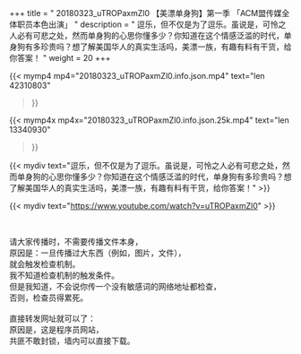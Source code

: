 +++
title = " 20180323_uTROPaxmZl0 【美漂单身狗】第一季 「ACM盟传媒全体职员本色出演」 "
description = " 逗乐，但不仅是为了逗乐。虽说是，可怜之人必有可悲之处，然而单身狗的心思你懂多少？你知道在这个情感泛滥的时代，单身狗有多珍贵吗？想了解美国华人的真实生活吗，美漂一族，有趣有料有干货，给你答案！ "
weight = 20
+++

{{< mymp4 mp4="20180323_uTROPaxmZl0.info.json.mp4" 
text="len 42310803"
>}}

{{< mymp4x  mp4x="20180323_uTROPaxmZl0.info.json.25k.mp4"
text="len 13340930"
>}}


{{< mydiv text="逗乐，但不仅是为了逗乐。虽说是，可怜之人必有可悲之处，然而单身狗的心思你懂多少？你知道在这个情感泛滥的时代，单身狗有多珍贵吗？想了解美国华人的真实生活吗，美漂一族，有趣有料有干货，给你答案！" >}}
<br>

{{< mydiv text="https://www.youtube.com/watch?v=uTROPaxmZl0" >}}


<br>

请大家传播时，不需要传播文件本身，<br>
原因是：一旦传播过大东西（例如，图片，文件），<br>
就会触发检查机制。<br>
我不知道检查机制的触发条件。<br>
但是我知道，不会说你传一个没有敏感词的网络地址都检查，<br>
否则，检查员得累死。<br><br>
直接转发网址就可以了：<br>
原因是，这是程序员网站，<br>
共匪不敢封锁，墙内可以直接下载。


